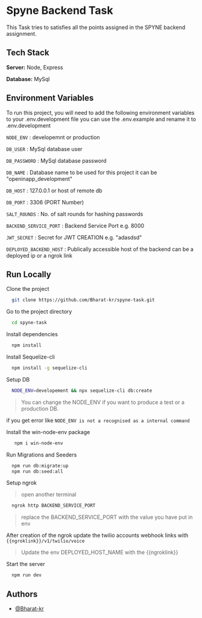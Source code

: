 # Spyne Backend Task

This Task tries to satisfies all the points assigned in the SPYNE backend assignment.

## Tech Stack

**Server:** Node, Express

**Database:** MySql

## Environment Variables

To run this project, you will need to add the following environment variables to your .env.development file you can use the .env.example and rename it to .env.development

`NODE_ENV` : developemnt or production

`DB_USER` : MySql database user

`DB_PASSWORD` : MySql database password

`DB_NAME` : Database name to be used for this project it can be "openinapp_development"

`DB_HOST` : 127.0.0.1 or host of remote db

`DB_PORT` : 3306 (PORT Number)

`SALT_ROUNDS` : No. of salt rounds for hashing passwords

`BACKEND_SERVICE_PORT` : Backend Service Port e.g. 8000

`JWT_SECRET` : Secret for JWT CREATION e.g. "adasdsd"

`DEPLOYED_BACKEND_HOST` : Publically accessible host of the backend can be a deployed ip or a ngrok link

## Run Locally

Clone the project

```bash
  git clone https://github.com/Bharat-kr/spyne-task.git
```

Go to the project directory

```bash
  cd spyne-task
```

Install dependencies

```bash
  npm install
```

Install Sequelize-cli

```bash
  npm install -g sequelize-cli
```

Setup DB

```bash
  NODE_ENV=developement && npx sequelize-cli db:create
```

> You can change the NODE_ENV if you want to produce a test or a production DB.

if you get error like `NODE_ENV is not a recognised as a internal command`

Install the win-node-env package

```bash
   npm i win-node-env
```

Run Migrations and Seeders

```bash
  npm run db:migrate:up
  npm run db:seed:all
```

Setup ngrok

> open another terminal

```bash
  ngrok http BACKEND_SERVICE_PORT
```

> replace the BACKEND_SERVICE_PORT with the value you have put in env

After creation of the ngrok update the twilio accounts webhook links with `{{ngroklink}}/v1/twilio/voice`

> Update the env DEPLOYED_HOST_NAME with the {{ngroklink}}

Start the server

```bash
  npm run dev
```

## Authors

- [@Bharat-kr](https://www.github.com/Bharat-kr)
